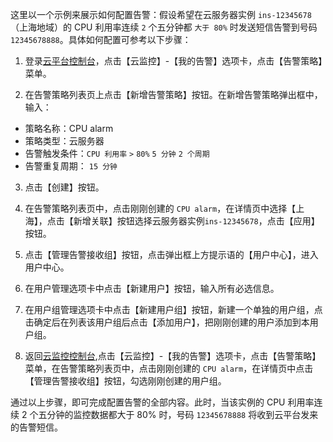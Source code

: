 这里以一个示例来展示如何配置告警：假设希望在云服务器实例 `ins-12345678` （上海地域）的 CPU 利用率连续 `2` 个五分钟都 `大于 80%` 时发送短信告警到号码 `12345678888`。具体如何配置可参考以下步骤：

1) 登录[云平台控制台](http://console.tcecqpoc.fsphere.cn/)，点击【云监控】-【我的告警】选项卡，点击【告警策略】菜单。

2) 在告警策略列表页上点击【新增告警策略】按钮。在新增告警策略弹出框中，输入：
- 策略名称：CPU alarm
- 策略类型：云服务器
- 告警触发条件：`CPU 利用率` `>` `80%` `5 分钟` `2 个周期`
- 告警重复周期： `15 分钟`

3) 点击【创建】按钮。

4) 在告警策略列表页中，点击刚刚创建的 `CPU alarm`，在详情页中选择【上海】，点击【新增关联】按钮选择云服务器实例`ins-12345678`，点击【应用】按钮。

5) 点击【管理告警接收组】按钮，点击弹出框上方提示语的【用户中心】，进入用户中心。

6) 在用户管理选项卡中点击【新建用户】按钮，输入所有必选信息。

7) 在用户组管理选项卡中点击【新建用户组】按钮，新建一个单独的用户组，点击确定后在列表该用户组后点击【添加用户】，把刚刚创建的用户添加到本用户组。

8) 返回[云监控控制台](http://console.tcecqpoc.fsphere.cn/monitor/overview),点击【云监控】-【我的告警】选项卡，点击【告警策略】菜单，在告警策略列表页中，点击刚刚创建的 `CPU alarm`，在详情页中点击【管理告警接收组】按钮，勾选刚刚创建的用户组。

通过以上步骤，即可完成配置告警的全部内容。此时，当该实例的 CPU 利用率连续 2 个五分钟的监控数据都大于 80% 时，号码 `12345678888` 将收到云平台发来的告警短信。